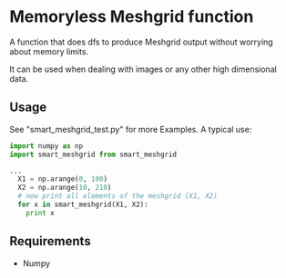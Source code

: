 # Memoryless Meshgrid function

A function that does dfs to produce Meshgrid output without
worrying about memory limits.

It can be used when dealing with images or any other high dimensional data.

## Usage

See "smart_meshgrid_test.py" for more Examples.
A typical use:

```python
import numpy as np
import smart_meshgrid from smart_meshgrid

...
  X1 = np.arange(0, 100)
  X2 = np.arange(10, 210)
  # now print all elements of the meshgrid (X1, X2)
  for x in smart_meshgrid(X1, X2):
    print x
```

## Requirements

- Numpy
